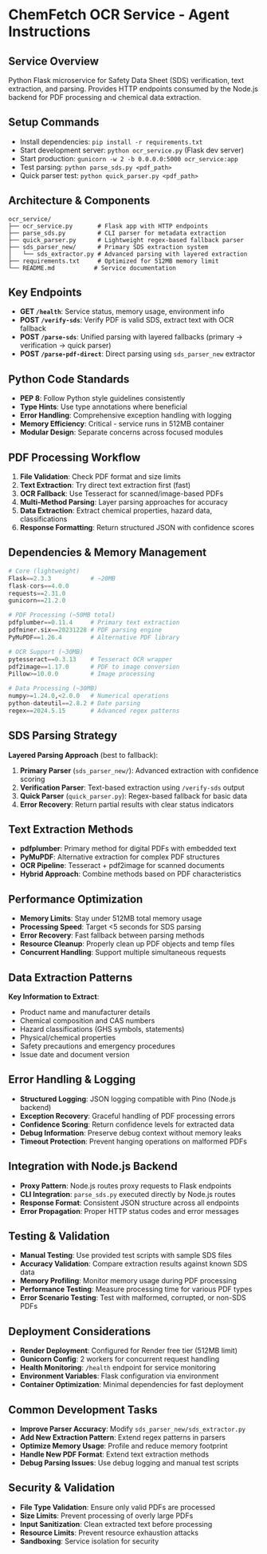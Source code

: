 # ChemFetch OCR Service - Agent Instructions

## Service Overview  
Python Flask microservice for Safety Data Sheet (SDS) verification, text extraction, and parsing.
Provides HTTP endpoints consumed by the Node.js backend for PDF processing and chemical data extraction.

## Setup Commands
- Install dependencies: `pip install -r requirements.txt`
- Start development server: `python ocr_service.py` (Flask dev server)
- Start production: `gunicorn -w 2 -b 0.0.0.0:5000 ocr_service:app`
- Test parsing: `python parse_sds.py <pdf_path>`
- Quick parser test: `python quick_parser.py <pdf_path>`

## Architecture & Components
```
ocr_service/
├── ocr_service.py       # Flask app with HTTP endpoints
├── parse_sds.py         # CLI parser for metadata extraction  
├── quick_parser.py      # Lightweight regex-based fallback parser
├── sds_parser_new/      # Primary SDS extraction system
│   └── sds_extractor.py # Advanced parsing with layered extraction
├── requirements.txt     # Optimized for 512MB memory limit
└── README.md           # Service documentation
```

## Key Endpoints
- **GET `/health`**: Service status, memory usage, environment info
- **POST `/verify-sds`**: Verify PDF is valid SDS, extract text with OCR fallback
- **POST `/parse-sds`**: Unified parsing with layered fallbacks (primary → verification → quick parser)  
- **POST `/parse-pdf-direct`**: Direct parsing using `sds_parser_new` extractor

## Python Code Standards
- **PEP 8**: Follow Python style guidelines consistently
- **Type Hints**: Use type annotations where beneficial
- **Error Handling**: Comprehensive exception handling with logging
- **Memory Efficiency**: Critical - service runs in 512MB container
- **Modular Design**: Separate concerns across focused modules

## PDF Processing Workflow
1. **File Validation**: Check PDF format and size limits
2. **Text Extraction**: Try direct text extraction first (fast)
3. **OCR Fallback**: Use Tesseract for scanned/image-based PDFs
4. **Multi-Method Parsing**: Layer parsing approaches for accuracy
5. **Data Extraction**: Extract chemical properties, hazard data, classifications
6. **Response Formatting**: Return structured JSON with confidence scores

## Dependencies & Memory Management
```python
# Core (lightweight)
Flask==2.3.3           # ~20MB
flask-cors==4.0.0      
requests==2.31.0
gunicorn==21.2.0

# PDF Processing (~50MB total)
pdfplumber==0.11.4     # Primary text extraction
pdfminer.six==20231228 # PDF parsing engine
PyMuPDF==1.26.4        # Alternative PDF library

# OCR Support (~30MB)  
pytesseract==0.3.13    # Tesseract OCR wrapper
pdf2image==1.17.0      # PDF to image conversion
Pillow>=10.0.0         # Image processing

# Data Processing (~30MB)
numpy>=1.24.0,<2.0.0   # Numerical operations
python-dateutil==2.8.2 # Date parsing
regex==2024.5.15       # Advanced regex patterns
```

## SDS Parsing Strategy
**Layered Parsing Approach** (best to fallback):
1. **Primary Parser** (`sds_parser_new/`): Advanced extraction with confidence scoring
2. **Verification Parser**: Text-based extraction using `/verify-sds` output  
3. **Quick Parser** (`quick_parser.py`): Regex-based fallback for basic data
4. **Error Recovery**: Return partial results with clear status indicators

## Text Extraction Methods
- **pdfplumber**: Primary method for digital PDFs with embedded text
- **PyMuPDF**: Alternative extraction for complex PDF structures
- **OCR Pipeline**: Tesseract + pdf2image for scanned documents
- **Hybrid Approach**: Combine methods based on PDF characteristics

## Performance Optimization
- **Memory Limits**: Stay under 512MB total memory usage
- **Processing Speed**: Target <5 seconds for SDS parsing
- **Error Recovery**: Fast fallback between parsing methods
- **Resource Cleanup**: Properly clean up PDF objects and temp files
- **Concurrent Handling**: Support multiple simultaneous requests

## Data Extraction Patterns
**Key Information to Extract**:
- Product name and manufacturer details
- Chemical composition and CAS numbers  
- Hazard classifications (GHS symbols, statements)
- Physical/chemical properties
- Safety precautions and emergency procedures
- Issue date and document version

## Error Handling & Logging
- **Structured Logging**: JSON logging compatible with Pino (Node.js backend)
- **Exception Recovery**: Graceful handling of PDF processing errors
- **Confidence Scoring**: Return confidence levels for extracted data
- **Debug Information**: Preserve debug context without memory leaks
- **Timeout Protection**: Prevent hanging operations on malformed PDFs

## Integration with Node.js Backend
- **Proxy Pattern**: Node.js routes proxy requests to Flask endpoints
- **CLI Integration**: `parse_sds.py` executed directly by Node.js routes
- **Response Format**: Consistent JSON structure across all endpoints
- **Error Propagation**: Proper HTTP status codes and error messages

## Testing & Validation
- **Manual Testing**: Use provided test scripts with sample SDS files
- **Accuracy Validation**: Compare extraction results against known SDS data
- **Memory Profiling**: Monitor memory usage during PDF processing  
- **Performance Testing**: Measure processing time for various PDF types
- **Error Scenario Testing**: Test with malformed, corrupted, or non-SDS PDFs

## Deployment Considerations
- **Render Deployment**: Configured for Render free tier (512MB limit)
- **Gunicorn Config**: 2 workers for concurrent request handling
- **Health Monitoring**: `/health` endpoint for service monitoring
- **Environment Variables**: Flask configuration via environment
- **Container Optimization**: Minimal dependencies for fast deployment

## Common Development Tasks
- **Improve Parser Accuracy**: Modify `sds_parser_new/sds_extractor.py`
- **Add New Extraction Pattern**: Extend regex patterns in parsers
- **Optimize Memory Usage**: Profile and reduce memory footprint
- **Handle New PDF Format**: Extend text extraction methods
- **Debug Parsing Issues**: Use debug logging and manual test scripts

## Security & Validation
- **File Type Validation**: Ensure only valid PDFs are processed
- **Size Limits**: Prevent processing of overly large PDFs
- **Input Sanitization**: Clean extracted text before processing
- **Resource Limits**: Prevent resource exhaustion attacks
- **Sandboxing**: Service isolation for security
